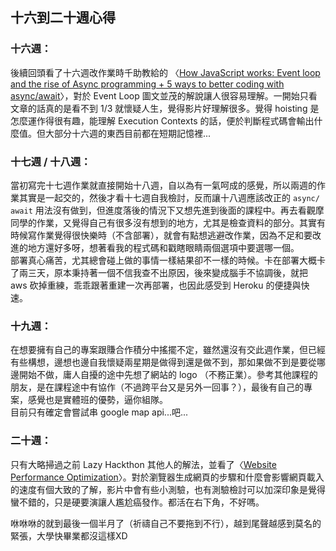 ## 十六到二十週心得

### **十六週：**

後續回頭看了十六週改作業時千助教給的 〈[How JavaScript works: Event loop and the rise of Async programming + 5 ways to better coding with async/await](https://blog.sessionstack.com/how-javascript-works-event-loop-and-the-rise-of-async-programming-5-ways-to-better-coding-with-2f077c4438b5)〉，對於 Event Loop 圖文並茂的解說讓人很容易理解。一開始只看文章的話真的是看不到 1/3 就懷疑人生，覺得影片好理解很多。覺得 hoisting 是怎麼運作得很有趣，能理解 Execution Contexts 的話，便於判斷程式碼會輸出什麼值。但大部分十六週的東西目前都在短期記憶裡...

### **十七週 / 十八週：**

當初寫完十七週作業就直接開始十八週，自以為有一氣呵成的感覺，所以兩週的作業其實是一起交的，然後才看十七週自我檢討，反而讓十八週應該改正的 `async/ await` 用法沒有做到，但進度落後的情況下又想先進到後面的課程中。再去看觀摩同學的作業，又覺得自己有很多沒有想到的地方，尤其是檢查資料的部分。其實有時候寫作業覺得很快樂時（不含部署），就會有點想逃避改作業，因為不足和要改進的地方還好多呀，想著看我的程式碼和戳瞎眼睛兩個選項中要選哪一個。  
部署真心痛苦，尤其總會碰上做的事情一樣結果卻不一樣的時候。卡在部署大概卡了兩三天，原本秉持著一個不信我查不出原因，後來變成腦手不協調後，就把 aws 砍掉重練，乖乖跟著重建一次再部署，也因此感受到 Heroku 的便捷與快速。

### **十九週：**

在想要擁有自己的專案跟賺合作積分中搖擺不定，雖然還沒有交此週作業，但已經有些構想，邊想也邊自我懷疑兩星期是做得到還是做不到，那如果做不到是要從哪邊開始不做，庸人自擾的途中先想了網站的 logo （不務正業）。參考其他課程的朋友，是在課程途中有協作（不過跨平台又是另外一回事？），最後有自己的專案，感覺也是實體班的優勢，逼你組隊。  
目前只有確定會嘗試串 google map api...吧...

### **二十週：**

只有大略掃過之前 Lazy Hackthon 其他人的解法，並看了〈[Website Performance Optimization](https://www.udacity.com/course/website-performance-optimization--ud884)〉。對於瀏覽器生成網頁的步驟和什麼會影響網頁載入的速度有個大致的了解，影片中會有些小測驗，也有測驗檢討可以加深印象是覺得蠻不錯的，只是硬要演讓人尷尬癌發作。都活在右下角，不好嗎。

咻咻咻的就到最後一個半月了（祈禱自己不要拖到不行），越到尾聲越感到莫名的緊張，大學快畢業都沒這樣XD
